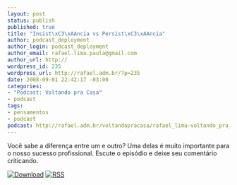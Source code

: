 ```yaml
--- 
layout: post
status: publish
published: true
title: "Insist\xC3\xAAncia vs Persist\xC3\xAAncia"
author: podcast_deployment
author_login: podcast_deployment
author_email: rafael.lima.paula@gmail.com
author_url: http://
wordpress_id: 235
wordpress_url: http://rafael.adm.br/?p=235
date: 2008-09-01 22:42:17 -03:00
categories: 
- "Podcast: Voltando pra Casa"
- podcast
tags: 
- pensamentos
- podcast
podcast: http://rafael.adm.br/voltandopracasa/rafael_lima-voltando_pra_casa-0014.mp3
---
```

Você sabe a diferença entre um e outro? Uma delas é muito importante para o nosso sucesso profissional. Escute o episódio e deixe seu comentário criticando.

<a class="noborder" title="Download" href="http://rafael.adm.br/voltandopracasa/rafael_lima-voltando_pra_casa-0014.mp3"><img src="http://rafael.adm.br/wp-content/themes/rafael_lima-rockinblue/images/download_green.gif" border="0" alt="Download" /></a> <a class="noborder" title="RSS" href="http://feeds.feedburner.com/rafael_lima_podcast"><img src="http://rafael.adm.br/wp-content/themes/rafael_lima-rockinblue/images/icn-feed-16x16.png" border="0" alt="RSS" /></a>

